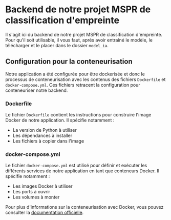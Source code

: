 # Backend de notre projet MSPR de classification d'empreinte

Il s'agit ici du backend de notre projet MSPR de classification d'empreinte. Pour qu'il soit utilisable, il vous faut, après avoir entraîné le modèle, le télécharger et le placer dans le dossier `model_ia`.

## Configuration pour la conteneurisation

Notre application a été configurée pour être dockerisée et donc le processus de conteneurisation avec les contenus des fichiers `Dockerfile` et `docker-compose.yml`. Ces fichiers retracent la configuration pour conteneuriser notre backend.

### Dockerfile

Le fichier `Dockerfile` contient les instructions pour construire l'image Docker de notre application. Il spécifie notamment :

- La version de Python à utiliser
- Les dépendances à installer
- Les fichiers à copier dans l'image

### docker-compose.yml

Le fichier `docker-compose.yml` est utilisé pour définir et exécuter les différents services de notre application en tant que conteneurs Docker. Il spécifie notamment :

- Les images Docker à utiliser
- Les ports à ouvrir
- Les volumes à monter

Pour plus d'informations sur la conteneurisation avec Docker, vous pouvez consulter la [documentation officielle](https://docs.docker.com/).
